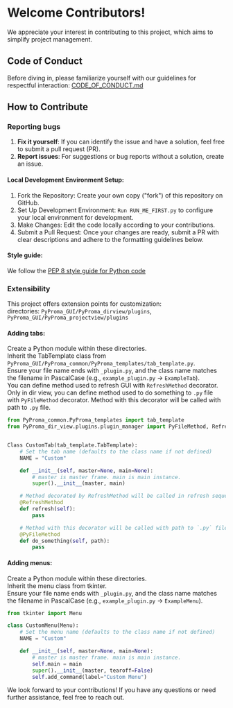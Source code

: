 # Welcome Contributors!
We appreciate your interest in contributing to this project, which aims to simplify project management.
## Code of Conduct  
Before diving in, please familiarize yourself with our guidelines for respectful interaction: [CODE_OF_CONDUCT.md](https://github.com/rikeidanshi/PyProma/blob/main/CODE_OF_CONDUCT.md)  
## How to Contribute  
### Reporting bugs  
1. **Fix it yourself**: If you can identify the issue and have a solution, feel free to submit a pull request (PR).
2. **Report issues**: For suggestions or bug reports without a solution, create an issue.

#### Local Development Environment Setup:
1. Fork the Repository: Create your own copy ("fork") of this repository on GitHub.
2. Set Up Development Environment: `Run RUN_ME_FIRST.py` to configure your local environment for development.
3. Make Changes: Edit the code locally according to your contributions.
4. Submit a Pull Request: Once your changes are ready, submit a PR with clear descriptions and adhere to the formatting guidelines below.

#### Style guide:
We follow the [PEP 8 style guide for Python code](https://peps.python.org/pep-0008/)

### Extensibility
This project offers extension points for customization:  
directories: `PyProma_GUI/PyProma_dirview/plugins`, `PyProma_GUI/PyProma_projectview/plugins`  
#### Adding tabs:  
Create a Python module within these directories.  
Inherit the TabTemplate class from `PyProma_GUI/PyProma_common/PyProma_templates/tab_template.py`.  
Ensure your file name ends with `_plugin.py`, and the class name matches the filename in PascalCase (e.g., `example_plugin.py` -> `ExampleTab`).  
You can define method used to refresh GUI with `RefreshMethod` decorator.  
Only in dir view, you can define method used to do something to `.py` file with `PyFileMethod` decorator. Method with this decorator will be called with path to `.py` file.  
```Python
from PyProma_common.PyProma_templates import tab_template
from PyProma_dir_view.plugins.plugin_manager import PyFileMethod, RefreshMethod


Class CustomTab(tab_template.TabTemplate):
    # Set the tab name (defaults to the class name if not defined)
    NAME = "Custom"

    def __init__(self, master=None, main=None):
        # master is master frame. main is main instance.
        super().__init__(master, main)

    # Method decorated by RefreshMethod will be called in refresh sequence.
    @RefreshMethod
    def refresh(self):
        pass

    # Method with this decorator will be called with path to `.py` file.
    @PyFileMethod
    def do_something(self, path):
        pass
```
#### Adding menus:
Create a Python module within these directories.  
Inherit the menu class from tkinter.  
Ensure your file name ends with `_plugin.py`, and the class name matches the filename in PascalCase (e.g., `example_plugin.py` -> `ExampleMenu`).  
```Python
from tkinter import Menu

class CustomMenu(Menu):
    # Set the menu name (defaults to the class name if not defined)
    NAME = "Custom"

    def __init__(self, master=None, main=None):
        # master is master frame. main is main instance.
        self.main = main
        super().__init__(master, tearoff=False)
        self.add_command(label="Custom Menu")
```

We look forward to your contributions! If you have any questions or need further assistance, feel free to reach out.
